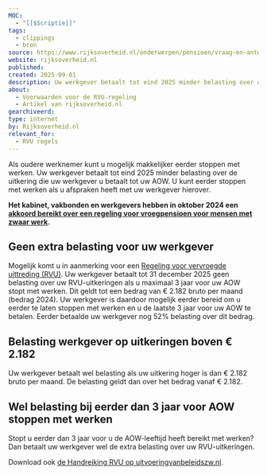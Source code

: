 ```yaml
---
MOC:
  - "[[$Scriptie]]"
tags:
  - clippings
  - bron
source: https://www.rijksoverheid.nl/onderwerpen/pensioen/vraag-en-antwoord/wat-betekent-de-versoepeling-van-de-rvu-regeling-voor-oudere-werknemers
website: rijksoverheid.nl
published:
created: 2025-09-01
description: Uw werkgever betaalt tot eind 2025 minder belasting over de uitkering die hij u betaalt tot uw AOW.
about:
  - Voorwaarden voor de RVU-regeling
  - Artikel van rijksoverheid.nl
gearchiveerd:
type: internet
by: Rijksoverheid.nl
relevant_for:
  - RVU regels
---
```

Als oudere werknemer kunt u mogelijk makkelijker eerder stoppen met werken. Uw werkgever betaalt tot eind 2025 minder belasting over de uitkering die uw werkgever u betaalt tot uw AOW. U kunt eerder stoppen met werken als u afspraken heeft met uw werkgever hierover.

**Het kabinet, vakbonden en werkgevers hebben in oktober 2024 een [akkoord bereikt over een regeling voor vroegpensioen voor mensen met zwaar werk](https://www.rijksoverheid.nl/onderwerpen/pensioen/nieuws/2024/10/18/akkoord-over-vroegpensioen-voor-zwaar-werk-en-gezond-doorwerken).**

## Geen extra belasting voor uw werkgever

Mogelijk komt u in aanmerking voor een [Regeling voor vervroegde uittreding (RVU)](https://www.uitvoeringvanbeleidszw.nl/subsidies-en-regelingen/maatwerkregeling-duurzame-inzetbaarheid--eerder-uittreden-mdieu/vraag-en-antwoord/wat-is-een-rvu). Uw werkgever betaalt tot 31 december 2025 geen belasting over uw RVU-uitkeringen als u maximaal 3 jaar voor uw AOW stopt met werken. Dit geldt tot een bedrag van € 2.182 bruto per maand (bedrag 2024). Uw werkgever is daardoor mogelijk eerder bereid om u eerder te laten stoppen met werken en u de laatste 3 jaar voor uw AOW te betalen. Eerder betaalde uw werkgever nog 52% belasting over dit bedrag.

## Belasting werkgever op uitkeringen boven € 2.182

Uw werkgever betaalt wel belasting als uw uitkering hoger is dan € 2.182 bruto per maand. De belasting geldt dan over het bedrag vanaf € 2.182.

## Wel belasting bij eerder dan 3 jaar voor AOW stoppen met werken

Stopt u eerder dan 3 jaar voor u de AOW-leeftijd heeft bereikt met werken? Dan betaalt uw werkgever wel de extra belasting over uw RVU-uitkeringen.

Download ook [de Handreiking RVU op uitvoeringvanbeleidszw.nl](https://www.uitvoeringvanbeleidszw.nl/documenten/publicaties/subsidies/mdieu/sectoranalyse_format-def_20-01-2021/handreiking-uitvoering-rvu).